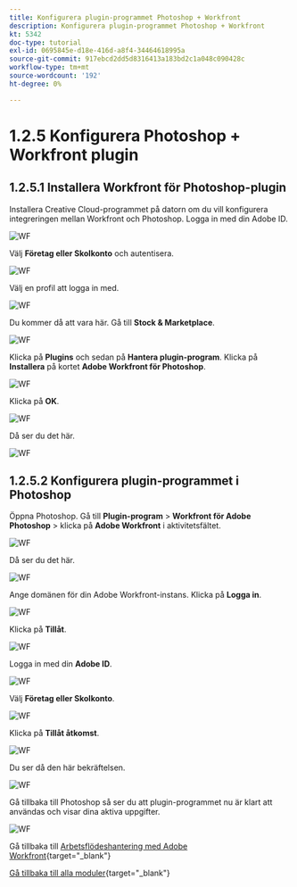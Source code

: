 ```yaml
---
title: Konfigurera plugin-programmet Photoshop + Workfront
description: Konfigurera plugin-programmet Photoshop + Workfront
kt: 5342
doc-type: tutorial
exl-id: 0695845e-d18e-416d-a8f4-34464618995a
source-git-commit: 917ebcd2dd5d8316413a183bd2c1a048c090428c
workflow-type: tm+mt
source-wordcount: '192'
ht-degree: 0%

---
```


# 1.2.5 Konfigurera Photoshop + Workfront plugin

## 1.2.5.1 Installera Workfront för Photoshop-plugin

Installera Creative Cloud-programmet på datorn om du vill konfigurera integreringen mellan Workfront och Photoshop. Logga in med din Adobe ID.

![WF](./images/wf1.png)

Välj **Företag eller Skolkonto** och autentisera.

![WF](./images/wf2.png)

Välj en profil att logga in med.

![WF](./images/wf3.png)

Du kommer då att vara här. Gå till **Stock &amp; Marketplace**.

![WF](./images/wf4.png)

Klicka på **Plugins** och sedan på **Hantera plugin-program**. Klicka på **Installera** på kortet **Adobe Workfront för Photoshop**.

![WF](./images/wf5.png)

Klicka på **OK**.

![WF](./images/wf6.png)

Då ser du det här.

![WF](./images/wf7.png)

## 1.2.5.2 Konfigurera plugin-programmet i Photoshop

Öppna Photoshop. Gå till **Plugin-program** > **Workfront för Adobe Photoshop** > klicka på **Adobe Workfront** i aktivitetsfältet.

![WF](./images/wf8.png)

Då ser du det här.

![WF](./images/wf9.png)

Ange domänen för din Adobe Workfront-instans. Klicka på **Logga in**.

![WF](./images/wf10.png)

Klicka på **Tillåt**.

![WF](./images/wf11.png)

Logga in med din **Adobe ID**.

![WF](./images/wf12.png)

Välj **Företag eller Skolkonto**.

![WF](./images/wf13.png)

Klicka på **Tillåt åtkomst**.

![WF](./images/wf14.png)

Du ser då den här bekräftelsen.

![WF](./images/wf15.png)

Gå tillbaka till Photoshop så ser du att plugin-programmet nu är klart att användas och visar dina aktiva uppgifter.

![WF](./images/wf16.png)

Gå tillbaka till [Arbetsflödeshantering med Adobe Workfront](./workfront.md){target="_blank"}

[Gå tillbaka till alla moduler](./../../../overview.md){target="_blank"}
